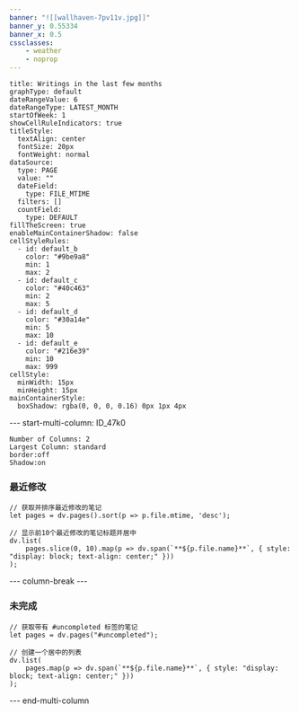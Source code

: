```yaml
---
banner: "![[wallhaven-7pv11v.jpg]]"
banner_y: 0.55334
banner_x: 0.5
cssclasses:
    - weather
    - noprop
---
```


```contributionGraph
title: Writings in the last few months
graphType: default
dateRangeValue: 6
dateRangeType: LATEST_MONTH
startOfWeek: 1
showCellRuleIndicators: true
titleStyle:
  textAlign: center
  fontSize: 20px
  fontWeight: normal
dataSource:
  type: PAGE
  value: ""
  dateField:
    type: FILE_MTIME
  filters: []
  countField:
    type: DEFAULT
fillTheScreen: true
enableMainContainerShadow: false
cellStyleRules:
  - id: default_b
    color: "#9be9a8"
    min: 1
    max: 2
  - id: default_c
    color: "#40c463"
    min: 2
    max: 5
  - id: default_d
    color: "#30a14e"
    min: 5
    max: 10
  - id: default_e
    color: "#216e39"
    min: 10
    max: 999
cellStyle:
  minWidth: 15px
  minHeight: 15px
mainContainerStyle:
  boxShadow: rgba(0, 0, 0, 0.16) 0px 1px 4px

```

<div class="weather_current_1"></div>

--- start-multi-column: ID_47k0

```column-settings
Number of Columns: 2
Largest Column: standard
border:off
Shadow:on
```

### 最近修改

```dataviewjs
// 获取并排序最近修改的笔记
let pages = dv.pages().sort(p => p.file.mtime, 'desc');

// 显示前10个最近修改的笔记标题并居中
dv.list(
    pages.slice(0, 10).map(p => dv.span(`**${p.file.name}**`, { style: "display: block; text-align: center;" }))
);

```

--- column-break ---

### 未完成

```dataviewjs
// 获取带有 #uncompleted 标签的笔记
let pages = dv.pages("#uncompleted");

// 创建一个居中的列表
dv.list(
    pages.map(p => dv.span(`**${p.file.name}**`, { style: "display: block; text-align: center;" }))
);
```

--- end-multi-column
